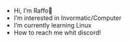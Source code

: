 - Hi, I’m Raffo👋
- I’m interested in Invormatic/Computer
- I’m currently learning Linux
- How to reach me whit discord!

<!---
Raffo-GHub/Raffo-GHub is a ✨ special ✨ repository because its `README.md` (this file) appears on your GitHub profile.
You can click the Preview link to take a look at your changes.
--->

